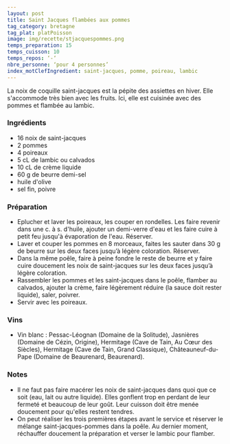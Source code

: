 ```yaml
---
layout: post
title: Saint Jacques flambées aux pommes
tag_category: bretagne
tag_plat: platPoisson
image: img/recette/stjacquespommes.png
temps_preparation: 15
temps_cuisson: 10
temps_repos: ‘-‘
nbre_personne: ‘pour 4 personnes’
index_motClefIngredient: saint-jacques, pomme, poireau, lambic
---
```

La noix de coquille saint-jacques est la pépite des assiettes en hiver. Elle s'accommode très bien avec les fruits. Ici, elle est cuisinée avec des pommes et flambée au lambic.

### Ingrédients
* 16 noix de saint-jacques
* 2 pommes
* 4 poireaux
* 5 cL de lambic ou calvados
* 10 cL de crème liquide
* 60 g de beurre demi-sel
* huile d'olive
* sel fin, poivre

### Préparation
* Eplucher et laver les poireaux, les couper en rondelles. Les faire revenir dans une c. à s. d'huile, ajouter un demi-verre d'eau et les faire cuire à petit feu jusqu'à évaporation de l'eau. Réserver.
* Laver et couper les pommes en 8 morceaux, faites les sauter dans 30 g de beurre sur les deux faces jusqu’à légère coloration. Réserver.
* Dans la même poêle, faire à peine fondre le reste de beurre et y faire cuire doucement les noix de saint-jacques sur les deux faces jusqu’à légère coloration.
* Rassembler les pommes et les saint-jacques dans le poêle, flamber au calvados, ajouter la crème, faire légèrement réduire (la sauce doit rester liquide), saler, poivrer.
* Servir avec les poireaux.

### Vins
* Vin blanc : Pessac-Léognan (Domaine de la Solitude), Jasnières (Domaine de Cézin, Origine), Hermitage (Cave de Tain, Au Cœur des Siècles), Hermitage (Cave de Tain, Grand Classique), Châteauneuf-du-Pape (Domaine de Beaurenard, Beaurenard).

### Notes
* Il ne faut pas faire macérer les noix de saint-jacques dans quoi que ce soit (eau, lait ou autre liquide). Elles gonflent trop en perdant de leur fermeté et beaucoup de leur goût. Leur cuisson doit être menée doucement pour qu'elles restent tendres.
* On peut réaliser les trois premières étapes avant le service et réserver le mélange saint-jacques-pommes dans la poêle. Au dernier moment, réchauffer doucement la préparation et verser le lambic pour flamber.  
